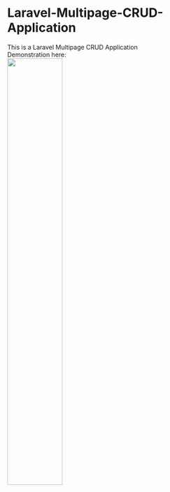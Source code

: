 # Laravel-Multipage-CRUD-Application
This is a Laravel Multipage CRUD Application
<br>
Demonstration here: 
<br>
[<img src="https://i.ytimg.com/vi/VbGWzx88a8s/maxresdefault.jpg" width="50%">](https://youtu.be/VbGWzx88a8s)

